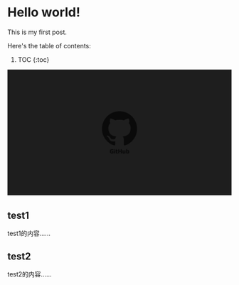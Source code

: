 # Hello world!

This is my first post.

Here's the table of contents:

1. TOC
{:toc}

![](/images/github.jpg)

## test1

test1的内容......

## test2

test2的内容......
